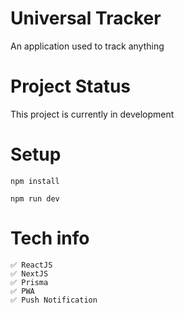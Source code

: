# Universal Tracker
An application used to track anything
# Project Status
This project is currently in development

# Setup
`npm install`

`npm run dev`

# Tech info
```
✅ ReactJS
✅ NextJS
✅ Prisma
✅ PWA
✅ Push Notification
```
